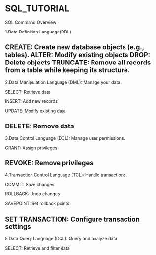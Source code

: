 # SQL_TUTORIAL
  SQL Command Overview 
  
1.Data Definition Language(DDL)
 
CREATE: Create new database objects (e.g., tables).
ALTER: Modify existing objects 
DROP: Delete objects 
TRUNCATE: Remove all records from a table while keeping its structure.
-----------------------------------------------------------------------------
2.Data Manipulation Language (DML): Manage your data.

SELECT: Retrieve data

INSERT: Add new records

UPDATE: Modify existing data

DELETE: Remove data
---------------------------------------------------------------------------

3.Data Control Language (DCL): Manage user permissions.


GRANT: Assign privileges

REVOKE: Remove privileges
-------------------------------------------------------------------------

4.Transaction Control Language (TCL): Handle transactions.

COMMIT: Save changes

ROLLBACK: Undo changes

SAVEPOINT: Set rollback points

SET TRANSACTION: Configure transaction settings
----------------------------------------------------------------------

5.Data Query Language (DQL): Query and analyze data.

SELECT: Retrieve and filter data
